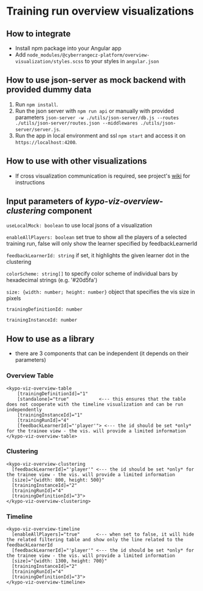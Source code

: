 # Training run overview visualizations

## How to integrate

- Install npm package into your Angular app
- Add `node_modules/@cyberrangecz-platform/overview-visualization/styles.scss` to your styles in `angular.json`

## How to use json-server as mock backend with provided dummy data

1. Run `npm install`.
2. Run the json server with `npm run api` or manually with provided parameters `json-server -w ./utils/json-server/db.js --routes ./utils/json-server/routes.json --middlewares ./utils/json-server/server.js`.
3. Run the app in local environment and ssl `npm start` and access it on `https://localhost:4200`.

## How to use with other visualizations

- If cross visualization communication is required, see project's [wiki](https://gitlab.ics.muni.cz/muni-kypo-crp/frontend-angular/components/kypo-trainings-visualization-overview/-/wikis/home) for instructions

## Input parameters of _kypo-viz-overview-clustering_ component

`useLocalMock: boolean` to use local jsons of a visualization

`enableAllPlayers: boolean` set true to show all the players of a selected training run, false will only show the learner specified by feedbackLearnerId

`feedbackLearnerId: string` if set, it highlights the given learner dot in the clustering

`colorScheme: string[]` to specify color scheme of individual bars by hexadecimal strings (e.g. '#20d5fa')

`size: {width: number; height: number}` object that specifies the vis size in pixels

`trainingDefinitionId: number`

`trainingInstanceId: number`

## How to use as a library

- there are 3 components that can be independent (it depends on their parameters)

### Overview Table

```
<kypo-viz-overview-table
    [trainingDefinitionId]="1"
    [standalone]="true"           <--- this ensures that the table does not cooperate with the timeline visualization and can be run independently
    [trainingInstanceId]="1"
    [trainingRunId]="4"
    [feedbackLearnerId]="'player'"> <--- the id should be set *only* for the trainee view - the vis. will provide a limited information
</kypo-viz-overview-table>
```

### Clustering

```
<kypo-viz-overview-clustering
  [feedbackLearnerId]="'player'" <--- the id should be set *only* for the trainee view - the vis. will provide a limited information
  [size]="{width: 800, height: 500}"
  [trainingInstanceId]="2"
  [trainingRunId]="4"
  [trainingDefinitionId]="3">
</kypo-viz-overview-clustering>
```

### Timeline

```
<kypo-viz-overview-timeline
  [enableAllPlayers]="true"      <--- when set to false, it will hide the related filtering table and show only the line related to the feedbackLearnerId
  [feedbackLearnerId]="'player'" <--- the id should be set *only* for the trainee view - the vis. will provide a limited information
  [size]="{width: 1300, height: 700}"
  [trainingInstanceId]="2"
  [trainingRunId]="4"
  [trainingDefinitionId]="3">
</kypo-viz-overview-timeline>
```
